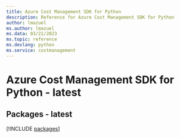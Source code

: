 ```yaml
---
title: Azure Cost Management SDK for Python
description: Reference for Azure Cost Management SDK for Python
author: lmazuel
ms.author: lmazuel
ms.data: 03/21/2023
ms.topic: reference
ms.devlang: python
ms.service: costmanagement
---
```

# Azure Cost Management SDK for Python - latest
## Packages - latest
[!INCLUDE [packages](cost-management-index.md)]